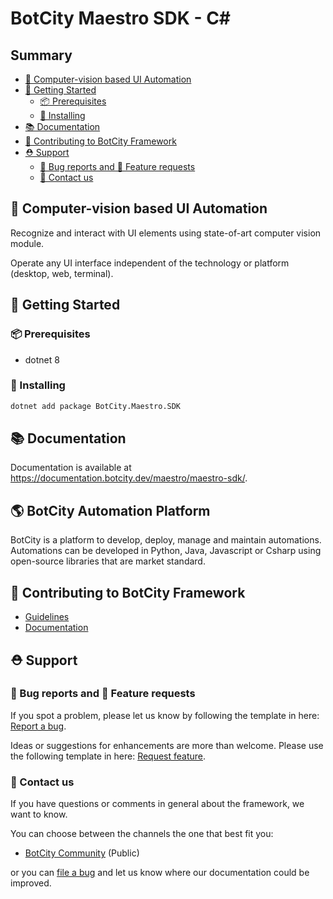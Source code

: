 # BotCity Maestro SDK - C#

## Summary  <!-- omit in toc -->

- [🤖 Computer-vision based UI Automation](#-computer-vision-based-ui-automation)
- [🚀 Getting Started](#-getting-started)
  - [📦 Prerequisites](#-prerequisites)
  - [💫 Installing](#-installing)
- [📚 Documentation](#-documentation)
- [🤝 Contributing to BotCity Framework](#-contributing-to-botcity-framework)
- [⛑ Support](#-support)
  - [🐛 Bug reports and 💎 Feature requests](#-bug-reports-and--feature-requests)
  - [📢 Contact us](#-contact-us)


## 🤖 Computer-vision based UI Automation

Recognize and interact with UI elements using state-of-art computer vision module.

Operate any UI interface independent of the technology or platform (desktop, web, terminal).


## 🚀 Getting Started

### 📦 Prerequisites
* dotnet 8

### 💫 Installing

```bash
dotnet add package BotCity.Maestro.SDK
```

## 📚 Documentation

Documentation is available at https://documentation.botcity.dev/maestro/maestro-sdk/.

## 🌎 BotCity Automation Platform
BotCity is a platform to develop, deploy, manage and maintain automations. Automations can be developed in Python, Java, Javascript or Csharp using open-source libraries that are market standard.

## 🤝 Contributing to BotCity Framework

- [Guidelines](https://github.com/botcity-dev/botcity-maestro-sdk-csharp/blob/main/.github/CONTRIBUTING.md)
- [Documentation](https://documentation.botcity.dev/maestro/maestro-sdk/)

## ⛑ Support

### 🐛 Bug reports and 💎 Feature requests

If you spot a problem, please let us know by following the template in
here: [Report a bug](https://github.com/botcity-dev/botcity-maestro-sdk-csharp/issues/new?template=bug-report.md).

Ideas or suggestions for enhancements are more than welcome. Please use the following
template in here: [Request feature](https://github.com/botcity-dev/botcity-maestro-sdk-csharp/issues/new?template=feature-request.md&labels=request).

### 📢 Contact us

If you have questions or comments in general about the framework, we want to know.

You can choose between the channels the one that best fit you:

- [BotCity Community](<https://community.botcity.dev>) (Public)

or you can [file a bug](https://github.com/botcity-dev/botcity-maestro-sdk-csharp/issues/new?template=bug-report.md) and let us know where our documentation could be improved.
